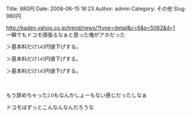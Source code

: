 Title: 980円
Date: 2008-06-15 16:23
Author: admin
Category: その他
Slug: 980円

<http://kaden.yahoo.co.jp/trend/news/?type=detail&c=6&p=5062&d=1>  
一瞬でもドコモ頑張るなぁと思った俺がアホだった

<div>

</div>

<div>

<span class="Apple-style-span"
style="font-family: Times; font-size: 14px; line-height: 19px; ">＞基本料だけ143円値下げする。</span>

</div>

<div>

<span class="Apple-style-span"
style="font-family: Times; font-size: 14px; line-height: 19px;">＞基本料だけ143円値下げする。</span>

</div>

<div>

<span class="Apple-style-span"
style="font-family: Times; font-size: 14px; line-height: 19px;">＞基本料だけ143円値下げする。</span>

</div>

<div>

<span class="Apple-style-span"
style="font-family: Times; font-size: 14px; line-height: 19px;">  
</span>

</div>

<div>

<span class="Apple-style-span"
style="font-family: Times; font-size: 14px; line-height: 19px;">もう辞めちゃった2.0もなんかしょーもない感じだったしなぁ</span>

</div>

<div>

<span class="Apple-style-span"
style="font-family: Times; font-size: 14px; line-height: 19px;">ドコモはずっとこんなんなんだろうな</span>

</div>

